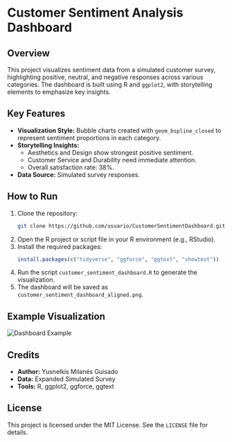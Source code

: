 # Customer Sentiment Analysis Dashboard

## Overview

This project visualizes sentiment data from a simulated customer survey, highlighting positive, neutral, and negative responses across various categories. The dashboard is built using R and `ggplot2`, with storytelling elements to emphasize key insights.

## Key Features

- **Visualization Style:** Bubble charts created with `geom_bspline_closed` to represent sentiment proportions in each category.
- **Storytelling Insights:**
  - Aesthetics and Design show strongest positive sentiment.
  - Customer Service and Durability need immediate attention.
  - Overall satisfaction rate: 38%.
- **Data Source:** Simulated survey responses.

## How to Run

1. Clone the repository:
   ```bash
   git clone https://github.com/usuario/CustomerSentimentDashboard.git
   ```
2. Open the R project or script file in your R environment (e.g., RStudio).
3. Install the required packages:
   ```r
   install.packages(c("tidyverse", "ggforce", "ggtext", "showtext"))
   ```
4. Run the script `customer_sentiment_dashboard.R` to generate the visualization.
5. The dashboard will be saved as `customer_sentiment_dashboard_aligned.png`.

## Example Visualization

![Dashboard Example](customer_sentiment_dashboard_aligned.png)

## Credits

- **Author:** Yusnelkis Milanés Guisado
- **Data:** Expanded Simulated Survey
- **Tools:** R, ggplot2, ggforce, ggtext

## License

This project is licensed under the MIT License. See the `LICENSE` file for details.
